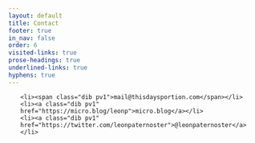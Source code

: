 ```yaml
---
layout: default
title: Contact
footer: true
in_nav: false
order: 6
visited-links: true
prose-headings: true
underlined-links: true
hyphens: true
---
```


<ul class="ma0 pa0 list">

	<li><span class="dib pv1">mail@thisdaysportion.com</span></li>
	<li><a class="dib pv1" href="https://micro.blog/leonp">micro.blog</a></li>
	<li><a class="dib pv1" href="https://twitter.com/leonpaternoster">@leonpaternoster</a></li>

</ul>
